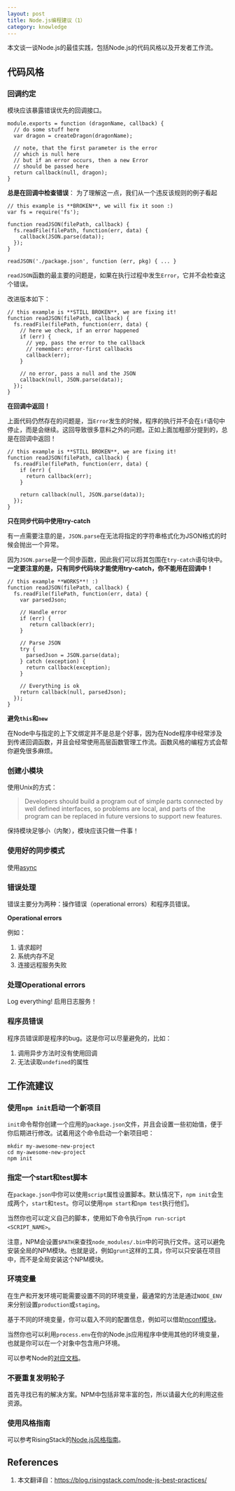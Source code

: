 ```yaml
---
layout: post
title: Node.js编程建议（1）
category: knowledge
---
```


本文谈一谈Node.js的最佳实践，包括Node.js的代码风格以及开发者工作流。

<!--more-->

## 代码风格

### 回调约定

模块应该暴露错误优先的回调接口。

	module.exports = function (dragonName, callback) {  
	  // do some stuff here
	  var dragon = createDragon(dragonName);
	
	  // note, that the first parameter is the error
	  // which is null here
	  // but if an error occurs, then a new Error
	  // should be passed here
	  return callback(null, dragon);
	}

**总是在回调中检查错误**： 为了理解这一点，我们从一个违反该规则的例子看起

	// this example is **BROKEN**, we will fix it soon :)
	var fs = require('fs');
	
	function readJSON(filePath, callback) {  
	  fs.readFile(filePath, function(err, data) {  
	    callback(JSON.parse(data));
	  });
	}
	
	readJSON('./package.json', function (err, pkg) { ... }

`readJSON`函数的最主要的问题是，如果在执行过程中发生`Error`，它并不会检查这个错误。

改进版本如下：

	// this example is **STILL BROKEN**, we are fixing it!
	function readJSON(filePath, callback) {  
	  fs.readFile(filePath, function(err, data) {
	    // here we check, if an error happened
	    if (err) {
	      // yep, pass the error to the callback
	      // remember: error-first callbacks
	      callback(err);
	    }
	
	    // no error, pass a null and the JSON
	    callback(null, JSON.parse(data));
	  });
	}
**在回调中返回！**

上面代码仍然存在的问题是，当`Error`发生的时候，程序的执行并不会在`if`语句中停止，而是会继续。这回导致很多意料之外的问题。正如上面加粗部分提到的，总是在回调中返回！

	// this example is **STILL BROKEN**, we are fixing it!
	function readJSON(filePath, callback) {  
	  fs.readFile(filePath, function(err, data) {
	    if (err) {
	      return callback(err);
	    }
	
	    return callback(null, JSON.parse(data));
	  });
	}
**只在同步代码中使用try-catch**

有一点需要注意的是，`JSON.parse`在无法将指定的字符串格式化为JSON格式的时候会抛出一个异常。

因为`JSON.parse`是一个同步函数，因此我们可以将其包围在`try-catch`语句块中。**一定要注意的是，只有同步代码块才能使用try-catch，你不能用在回调中！**

	// this example **WORKS**! :)
	function readJSON(filePath, callback) {  
	  fs.readFile(filePath, function(err, data) {
	    var parsedJson;
	
	    // Handle error
	    if (err) {
	       return callback(err);
	    }
	
	    // Parse JSON
	    try {
	      parsedJson = JSON.parse(data);
	    } catch (exception) {
	      return callback(exception);
	    }
	
	    // Everything is ok
	    return callback(null, parsedJson);
	  });
	}

**避免`this`和`new`**

在Node中与指定的上下文绑定并不是总是个好事，因为在Node程序中经常涉及到传递回调函数，并且会经常使用高层函数管理工作流。函数风格的编程方式会帮你避免很多麻烦。

### 创建小模块

使用Unix的方式：

> Developers should build a program out of simple parts connected by well defined interfaces, so problems are local, and parts of the program can be replaced in future versions to support new features.

保持模块足够小（内聚），模块应该只做一件事！

### 使用好的同步模式

使用[async](https://github.com/caolan/async)

### 错误处理

错误主要分为两种：操作错误（operational errors）和程序员错误。

**Operational errors**

例如：

1. 请求超时
2. 系统内存不足
3. 连接远程服务失败

### 处理Operational errors

Log everything! 启用日志服务！

### 程序员错误

程序员错误即是程序的bug。这是你可以尽量避免的，比如：

1. 调用异步方法时没有使用回调
2. 无法读取`undefined`的属性

## 工作流建议

### 使用`npm init`启动一个新项目

`init`命令帮你创建一个应用的`package.json`文件，并且会设置一些初始值，便于你后期进行修改。试着用这个命令启动一个新项目吧：

	mkdir my-awesome-new-project  
	cd my-awesome-new-project  
	npm init

### 指定一个start和test脚本

在`package.json`中你可以使用`script`属性设置脚本。默认情况下，`npm init`会生成两个，`start`和`test`。你可以使用`npm start`和`npm test`执行他们。

当然你也可以定义自己的脚本，使用如下命令执行`npm run-script <SCRIPT_NAME>`。

注意，NPM会设置`$PATH`来查找`node_modules/.bin`中的可执行文件。这可以避免安装全局的NPM模块。也就是说，例如`grunt`这样的工具，你可以只安装在项目中，而不是全局安装这个NPM模块。

### 环境变量

在生产和开发环境可能需要设置不同的环境变量，最通常的方法是通过`NODE_ENV`来分别设置`production`或`staging`。

基于不同的环境变量，你可以载入不同的配置信息，例如可以借助[nconf模块](https://github.com/indexzero/nconf)。

当然你也可以利用`process.env`在你的Node.js应用程序中使用其他的环境变量，也就是你可以在一个对象中包含用户环境。

可以参考Node的[对应文档](https://nodejs.org/api/process.html#process_process_env)。

### 不要重复发明轮子

首先寻找已有的解决方案。NPM中包括非常丰富的包，所以请最大化的利用这些资源。

### 使用风格指南

可以参考RisingStack的[Node.js风格指南](https://github.com/RisingStack/node-style-guide)。

## References

1. 本文翻译自：https://blog.risingstack.com/node-js-best-practices/
